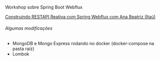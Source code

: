 
Workshop sobre Spring Boot Webflux

[Construindo RESTAPI Reativa com Spring Webflux com Ana Beatriz (Itaú)](https://www.youtube.com/watch?feature=youtu.be&v=ZtOJ54X0uIk&app=desktop)

###### Algumas modificações
* MongoDB e Mongo Express rodando no docker (docker-compose na pasta raiz)
* Lombok

